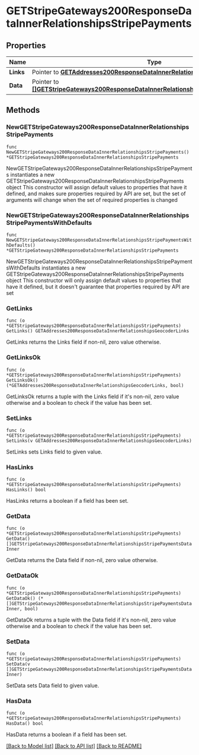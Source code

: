 # GETStripeGateways200ResponseDataInnerRelationshipsStripePayments

## Properties

Name | Type | Description | Notes
------------ | ------------- | ------------- | -------------
**Links** | Pointer to [**GETAddresses200ResponseDataInnerRelationshipsGeocoderLinks**](GETAddresses200ResponseDataInnerRelationshipsGeocoderLinks.md) |  | [optional] 
**Data** | Pointer to [**[]GETStripeGateways200ResponseDataInnerRelationshipsStripePaymentsDataInner**](GETStripeGateways200ResponseDataInnerRelationshipsStripePaymentsDataInner.md) |  | [optional] 

## Methods

### NewGETStripeGateways200ResponseDataInnerRelationshipsStripePayments

`func NewGETStripeGateways200ResponseDataInnerRelationshipsStripePayments() *GETStripeGateways200ResponseDataInnerRelationshipsStripePayments`

NewGETStripeGateways200ResponseDataInnerRelationshipsStripePayments instantiates a new GETStripeGateways200ResponseDataInnerRelationshipsStripePayments object
This constructor will assign default values to properties that have it defined,
and makes sure properties required by API are set, but the set of arguments
will change when the set of required properties is changed

### NewGETStripeGateways200ResponseDataInnerRelationshipsStripePaymentsWithDefaults

`func NewGETStripeGateways200ResponseDataInnerRelationshipsStripePaymentsWithDefaults() *GETStripeGateways200ResponseDataInnerRelationshipsStripePayments`

NewGETStripeGateways200ResponseDataInnerRelationshipsStripePaymentsWithDefaults instantiates a new GETStripeGateways200ResponseDataInnerRelationshipsStripePayments object
This constructor will only assign default values to properties that have it defined,
but it doesn't guarantee that properties required by API are set

### GetLinks

`func (o *GETStripeGateways200ResponseDataInnerRelationshipsStripePayments) GetLinks() GETAddresses200ResponseDataInnerRelationshipsGeocoderLinks`

GetLinks returns the Links field if non-nil, zero value otherwise.

### GetLinksOk

`func (o *GETStripeGateways200ResponseDataInnerRelationshipsStripePayments) GetLinksOk() (*GETAddresses200ResponseDataInnerRelationshipsGeocoderLinks, bool)`

GetLinksOk returns a tuple with the Links field if it's non-nil, zero value otherwise
and a boolean to check if the value has been set.

### SetLinks

`func (o *GETStripeGateways200ResponseDataInnerRelationshipsStripePayments) SetLinks(v GETAddresses200ResponseDataInnerRelationshipsGeocoderLinks)`

SetLinks sets Links field to given value.

### HasLinks

`func (o *GETStripeGateways200ResponseDataInnerRelationshipsStripePayments) HasLinks() bool`

HasLinks returns a boolean if a field has been set.

### GetData

`func (o *GETStripeGateways200ResponseDataInnerRelationshipsStripePayments) GetData() []GETStripeGateways200ResponseDataInnerRelationshipsStripePaymentsDataInner`

GetData returns the Data field if non-nil, zero value otherwise.

### GetDataOk

`func (o *GETStripeGateways200ResponseDataInnerRelationshipsStripePayments) GetDataOk() (*[]GETStripeGateways200ResponseDataInnerRelationshipsStripePaymentsDataInner, bool)`

GetDataOk returns a tuple with the Data field if it's non-nil, zero value otherwise
and a boolean to check if the value has been set.

### SetData

`func (o *GETStripeGateways200ResponseDataInnerRelationshipsStripePayments) SetData(v []GETStripeGateways200ResponseDataInnerRelationshipsStripePaymentsDataInner)`

SetData sets Data field to given value.

### HasData

`func (o *GETStripeGateways200ResponseDataInnerRelationshipsStripePayments) HasData() bool`

HasData returns a boolean if a field has been set.


[[Back to Model list]](../README.md#documentation-for-models) [[Back to API list]](../README.md#documentation-for-api-endpoints) [[Back to README]](../README.md)


